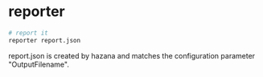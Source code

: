 # reporter

```bash
# report it
reporter report.json
```
report.json is created by hazana and matches the configuration parameter "OutputFilename".